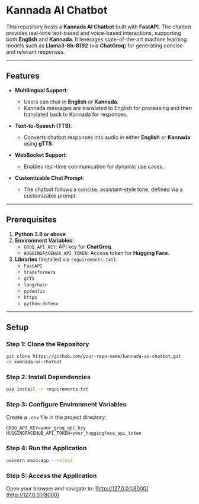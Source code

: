 # Kannada AI Chatbot

This repository hosts a **Kannada AI Chatbot** built with **FastAPI**. The chatbot provides real-time text-based and voice-based interactions, supporting both **English** and **Kannada**. It leverages state-of-the-art machine learning models such as **Llama3-8b-8192** (via **ChatGroq**) for generating concise and relevant responses.

---

## Features

- **Multilingual Support**: 
  - Users can chat in **English** or **Kannada**.
  - Kannada messages are translated to English for processing and then translated back to Kannada for responses.

- **Text-to-Speech (TTS)**:
  - Converts chatbot responses into audio in either **English** or **Kannada** using **gTTS**.

- **WebSocket Support**:
  - Enables real-time communication for dynamic use cases.

- **Customizable Chat Prompt**:
  - The chatbot follows a concise, assistant-style tone, defined via a customizable prompt.

---

## Prerequisites

1. **Python 3.8 or above**
2. **Environment Variables**:
   - `GROQ_API_KEY`: API key for **ChatGroq**.
   - `HUGGINGFACEHUB_API_TOKEN`: Access token for **Hugging Face**.
3. **Libraries** (Installed via `requirements.txt`):
   - `FastAPI`
   - `transformers`
   - `gTTS`
   - `langchain`
   - `pydantic`
   - `httpx`
   - `python-dotenv`

---

## Setup

### Step 1: Clone the Repository

```bash
git clone https://github.com/your-repo-name/kannada-ai-chatbot.git
cd kannada-ai-chatbot
```

### Step 2: Install Dependencies

```bash
pip install -r requirements.txt
```

### Step 3: Configure Environment Variables

Create a `.env` file in the project directory:

```env
GROQ_API_KEY=your_groq_api_key
HUGGINGFACEHUB_API_TOKEN=your_huggingface_api_token
```

### Step 4: Run the Application

```bash
uvicorn main:app --reload
```

### Step 5: Access the Application

Open your browser and navigate to: [http://127.0.0.1:8000](http://127.0.0.1:8000)






